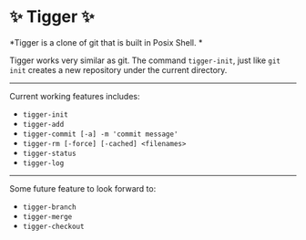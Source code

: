 # ✨ Tigger ✨

*Tigger is a clone of git that is built in Posix Shell. *

Tigger works very similar as git. The command `tigger-init`, just like `git init` creates a new repository under the current directory. 

---

Current working features includes:

- `tigger-init`
- `tigger-add`
- `tigger-commit [-a] -m 'commit message'`
- `tigger-rm [-force] [-cached] <filenames>`
- `tigger-status`
- `tigger-log`

---

Some future feature to look forward to: 
- `tigger-branch`
- `tigger-merge`
- `tigger-checkout`
